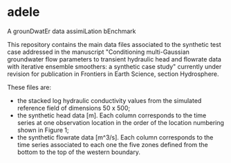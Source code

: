 # adele
A grounDwatEr data assimiLation bEnchmark

This repository contains the main data files associated to the synthetic test case addressed in the manuscript "Conditioning multi-Gaussian groundwater flow parameters to transient hydraulic head and flowrate data with iterative ensemble smoothers: a synthetic case study" currently under revision for publication in Frontiers in Earth Science, section Hydrosphere. 

These files are:
- the stacked log hydraulic conductivity values from the simulated reference field of dimensions 50 x 500;
- the synthetic head data [m]. Each column corresponds to the time series at one observation location in the order of the
location numbering shown in Figure 1;
- the synthetic flowrate data [m^3/s]. Each column corresponds to the time series associated to each one the five zones 
defined from the bottom to the top of the western boundary.


